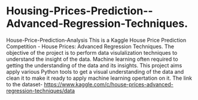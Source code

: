 # Housing-Prices-Prediction--Advanced-Regression-Techniques.

House-Price-Prediction-Analysis
This is a Kaggle House Price Prediction Competition - House Prices: Advanced Regression Techniques. The objective of the project is to perform data visulalization techniques to understand the insight of the data. Machine learning often required to getting the understanding of the data and its insights. This project aims apply various Python tools to get a visual understanding of the data and clean it to make it ready to apply machine learning opertation on it.
The link to the dataset-
https://www.kaggle.com/c/house-prices-advanced-regression-techniques/data
